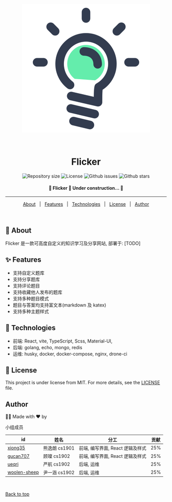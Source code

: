 <div align="center" id="top"> 
  <img src="./logo.svg" alt="Flicker" />

&#xa0;

  <!-- <a href="https://vitereacttypescriptstarter.netlify.app">Demo</a> -->
</div>

<h1 align="center">Flicker</h1>

<p align="center">

  <img alt="Repository size" src="https://img.shields.io/github/repo-size/xiong35/Flicker-FE?color=64EDAC">

  <img alt="License" src="https://img.shields.io/github/license/xiong35/Flicker-FE?color=64EDAC">

  <img alt="Github issues" src="https://img.shields.io/github/issues/xiong35/Flicker-FE?color=64EDAC" />

  <img alt="Github stars" src="https://img.shields.io/github/stars/xiong35/Flicker-FE?color=64EDAC" />
</p>

<!-- Status -->

<h4 align="center">
	🚧  Flicker 🚀 Under construction...  🚧
</h4>

<hr>

<p align="center">
  <a href="#dart-about">About</a> &#xa0; | &#xa0; 
  <a href="#sparkles-features">Features</a> &#xa0; | &#xa0;
  <a href="#rocket-technologies">Technologies</a> &#xa0; | &#xa0;
  <a href="#memo-license">License</a> &#xa0; | &#xa0;
  <a href="#author">Author</a>
</p>

<br>

## :dart: About

Flicker 是一款可高度自定义的知识学习及分享网站, 部署于: [TODO]

## :sparkles: Features

- 支持自定义题库
- 支持分享题库
- 支持评论题目
- 支持收藏他人发布的题库
- 支持多种题目模式
- 题目与答案均支持富文本(markdown 及 katex)
- 支持多种主题样式

## :rocket: Technologies

- 前端: React, vite, TypeScript, Scss, Material-UI,
- 后端: golang, echo, mongo, redis
- 运维: husky, docker, docker-compose, nginx, drone-ci

## :memo: License

This project is under license from MIT. For more details, see the [LICENSE](LICENSE) file.

## Author

👨‍💻 Made with :heart: by

小组成员

| id                                              | 姓名          | 分工                             | 贡献 |
| ----------------------------------------------- | ------------- | -------------------------------- | ---- |
| [xiong35](https://github.com/xiong35)           | 熊逸朗 cs1901 | 前端, 编写界面, React 逻辑及样式 | 25%  |
| [gucan707](https://github.com/gucan707)         | 顾璨 cs1902   | 前端, 编写界面, React 逻辑及样式 | 25%  |
| [ueqri](https://github.com/ueqri)               | 严航 cs1902   | 后端, 运维                       | 25%  |
| [woolen-sheep](https://github.com/woolen-sheep) | 尹一涵 cs1902 | 后端, 运维                       | 25%  |

&#xa0;

<a href="#top">Back to top</a>

